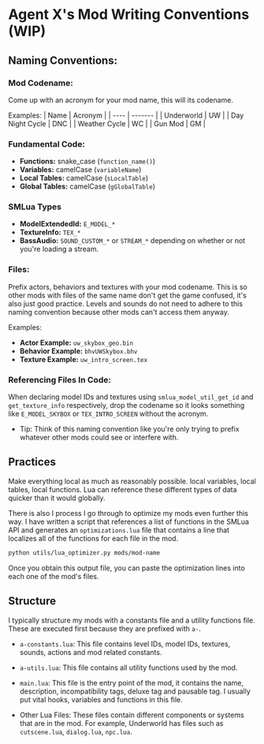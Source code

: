 # Agent X's Mod Writing Conventions (WIP)

## Naming Conventions:

### Mod Codename:
Come up with an acronym for your mod name, this will its codename.

Examples:
| Name | Acronym |
| ---- | ------- |
| Underworld | UW |
| Day Night Cycle | DNC |
| Weather Cycle | WC |
| Gun Mod | GM |

### Fundamental Code:
* **Functions:** snake_case (`function_name()`)
* **Variables:** camelCase (`variableName`)
* **Local Tables:** camelCase (`sLocalTable`)
* **Global Tables:** camelCase (`gGlobalTable`)

### SMLua Types
* **ModelExtendedId:** `E_MODEL_*`
* **TextureInfo:** `TEX_*`
* **BassAudio:** `SOUND_CUSTOM_*` or `STREAM_*` depending on whether or not you're loading a stream.

### Files:
Prefix actors, behaviors and textures with your mod codename. This is so other mods with files of the same name don't get the game confused, it's also just good practice. Levels and sounds do not need to adhere to this naming convention because other mods can't access them anyway.

Examples:
* **Actor Example:** `uw_skybox_geo.bin`
* **Behavior Example:** `bhvUWSkybox.bhv`
* **Texture Example:** `uw_intro_screen.tex`

### Referencing Files In Code:
When declaring model IDs and textures using `smlua_model_util_get_id` and `get_texture_info` respectively, drop the codename so it looks something like `E_MODEL_SKYBOX` or `TEX_INTRO_SCREEN` without the acronym.
* Tip: Think of this naming convention like you're only trying to prefix whatever other mods could see or interfere with.

## Practices

Make everything local as much as reasonably possible. local variables, local tables, local functions. Lua can reference these different types of data quicker than it would globally.

There is also I process I go through to optimize my mods even further this way. I have written a script that references a list of functions in the SMLua API and generates an `optimizations.lua` file that contains a line that localizes all of the functions for each file in the mod.
```sh
python utils/lua_optimizer.py mods/mod-name
```

Once you obtain this output file, you can paste the optimization lines into each one of the mod's files.

## Structure

I typically structure my mods with a constants file and a utility functions file. These are executed first because they are prefixed with `a-`.

* `a-constants.lua`: This file contains level IDs, model IDs, textures, sounds, actions and mod related constants.

* `a-utils.lua`: This file contains all utility functions used by the mod.

* `main.lua`: This file is the entry point of the mod, it contains the name, description, incompatibility tags, deluxe tag and pausable tag. I usually put vital hooks, variables and functions in this file.

* Other Lua Files: These files contain different components or systems that are in the mod. For example, Underworld has files such as `cutscene.lua`, `dialog.lua`, `npc.lua`.